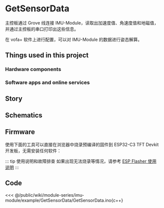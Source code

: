 # GetSensorData

主控板通过 Grove 线连接 IMU-Module，读取出加速度值、角速度值和地磁值，并通过主控板的串口打印出这些信息。

在 vofa+ 软件上进行配置，可以对 IMU-Module 的数据进行姿态解算。

## Things used in this project

### Hardware components

<ThingsTable
    :sections="[
        {
            items: [
                {
                    name: 'IMU-Module (9-DoF)',
                    subtitle: 'Grove 接口惯性测量单元',
                    url: '/wiki/module-series/imu-module',
                    quantity: 1,
                    image: '/wiki/module-series/imu-module/img/imu-main.png'
                },
                {
                    name: '主控板 (ESP32/ESP32-C3)',
                    subtitle: '兼容 Grove 接口',
                    url: '/wiki/controller/esp32-c3-tft-devkit',
                    quantity: 1,
                    image: '/wiki/controller/C003-ESP32-C3-TFT-DevKit/img/esp32-c3-tft-devkit-main.png'
                },
                {
                    name: 'Grove 连接线',
                    quantity: 1,
                    image: '/wiki/common/assets/grove-cable.jpg'
                }
            ]
        }
    ]"
/>

### Software apps and online services

<ThingsTable
    :sections="[
        {
            items: [
                {
                    name: 'Arduino IDE',
                    url: 'https://www.arduino.cc/en/software',
                    image: '/icon/arduino.svg',
                    notes: '用于编译与烧录示例代码'
                },
                {
                    name: 'Vofa+',
                    url: 'https://www.vofa.plus/',
                    image: '/icon/vofa+.svg',
                    notes: '用于波形与姿态解算可视化'
                }
            ]
        }
    ]"
/>


## Story

## Schematics

## Firmware

使用下面的工具可以直接在浏览器中烧录预编译的固件到 ESP32-C3 TFT Devkit 开发板，无需安装任何软件：

<EspFlasherNew 
  :firmware-options="[
    {
      id: 'GetSensorData',
      name: 'GetSensorData v0.1',
      version: 'v0.1',
      description: '适用于 ESP32-C3-TFT-DevKit',
      url: '/wiki/module-series/imu-module/example/GetSensorData/GetSensorData_v1.0_20251004_0x0.bin',
      address: 0x0000,
      size: '4.0MB'
    }
  ]"
  :baud-rate="921600"
/>

::: tip 使用说明和故障排查
如果出现无法烧录等情况，请参考 [ESP Flasher 使用说明](/faq/espflasher.md)
:::

## Code

<<< @/public/wiki/module-series/imu-module/example/GetSensorData/GetSensorData.ino{c++}
